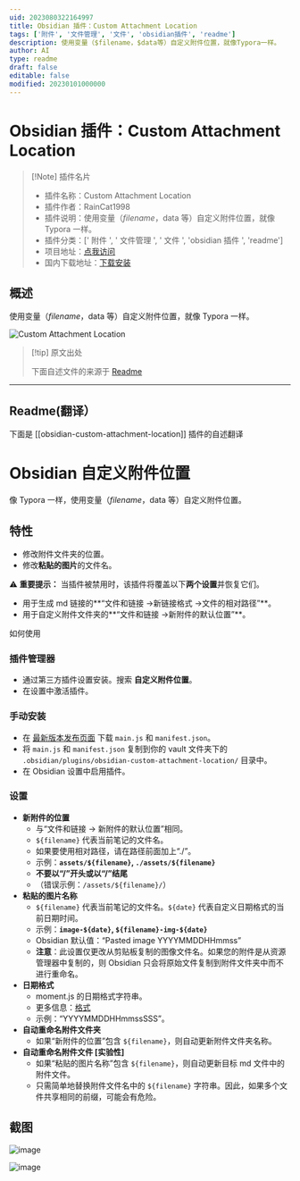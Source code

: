 ```yaml
---
uid: 2023080322164997
title: Obsidian 插件：Custom Attachment Location
tags: ['附件', '文件管理', '文件', 'obsidian插件', 'readme']
description: 使用变量（$filename，$data等）自定义附件位置，就像Typora一样。
author: AI
type: readme
draft: false
editable: false
modified: 20230101000000
---
```


# Obsidian 插件：Custom Attachment Location

> [!Note] 插件名片
> - 插件名称：Custom Attachment Location
> - 插件作者：RainCat1998
> - 插件说明：使用变量（$filename，$data 等）自定义附件位置，就像 Typora 一样。
> - 插件分类：[' 附件 ', ' 文件管理 ', ' 文件 ', 'obsidian 插件 ', 'readme']
> - 项目地址：[点我访问](https://github.com/RainCat1998/obsidian-custom-attachment-location)
> - 国内下载地址：[下载安装](https://pkmer.cn/products/plugin/pluginMarket/?obsidian-custom-attachment-location)

## 概述

使用变量（$filename，$data 等）自定义附件位置，就像 Typora 一样。

![Custom Attachment Location](https://cdn.pkmer.cn/covers/obsidian-custom-attachment-location.png!pkmer)

> [!tip] 原文出处
>
>下面自述文件的来源于 [Readme](https://ghproxy.net/https://raw.githubusercontent.com/RainCat1998/obsidian-custom-attachment-location/master/README.md)

---

## Readme(翻译）

下面是 [[obsidian-custom-attachment-location]] 插件的自述翻译

# Obsidian 自定义附件位置

像 Typora 一样，使用变量（$filename，$data 等）自定义附件位置。

## 特性

* 修改附件文件夹的位置。
* 修改**粘贴的图片**的文件名。

⚠️ **重要提示：** 当插件被禁用时，该插件将覆盖以下**两个设置**并恢复它们。

* 用于生成 md 链接的**“文件和链接 ->新链接格式 ->文件的相对路径”**。
* 用于自定义附件文件夹的**“文件和链接 ->新附件的默认位置”**。

如何使用

### 插件管理器

* 通过第三方插件设置安装。搜索 **自定义附件位置**。
* 在设置中激活插件。

### 手动安装

* 在 [最新版本发布页面](https://github.com/RainCat1998/obsidian-custom-attachment-location-plugin/releases/latest) 下载 `main.js` 和 `manifest.json`。
* 将 `main.js` 和 `manifest.json` 复制到你的 vault 文件夹下的 `.obsidian/plugins/obsidian-custom-attachment-location/` 目录中。
* 在 Obsidian 设置中启用插件。

### 设置

* **新附件的位置**
  * 与“文件和链接 -> 新附件的默认位置”相同。
  * `${filename}` 代表当前笔记的文件名。
  * 如果要使用相对路径，请在路径前面加上“./”。
  * 示例：**`assets/${filename}`, `./assets/${filename}`**
  * **不要以“/”开头或以“/”结尾**
  * （错误示例：`/assets/${filename}/`）
* **粘贴的图片名称**
  * `${filename}` 代表当前笔记的文件名。`${date}` 代表自定义日期格式的当前日期时间。
  * 示例：**`image-${date}`, `${filename}-img-${date}`**
  * Obsidian 默认值：“Pasted image YYYYMMDDHHmmss”
  * **注意**：此设置仅更改从剪贴板复制的图像文件名。如果您的附件是从资源管理器中复制的，则 Obsidian 只会将原始文件复制到附件文件夹中而不进行重命名。
* **日期格式**
  * moment.js 的日期格式字符串。
  * 更多信息：[格式](https://momentjs.com/docs/#/displaying/format/)
  * 示例：“YYYYMMDDHHmmssSSS”。
* **自动重命名附件文件夹**
  * 如果“新附件的位置”包含 `${filename}`，则自动更新附件文件夹名称。
* **自动重命名附件文件 [实验性]**
  * 如果“粘贴的图片名称”包含 `${filename}`，则自动更新目标 md 文件中的附件文件。
  * 只需简单地替换附件文件名中的 `${filename}` 字符串。因此，如果多个文件共享相同的前缀，可能会有危险。

## 截图

![image](https://user-images.githubusercontent.com/36730607/138717686-1f62b499-25ae-4662-bd50-6187c142b747.png)

![image](https://user-images.githubusercontent.com/36730607/150306765-f7acb4e2-fd8c-472b-a952-5491b530ed6d.png)
